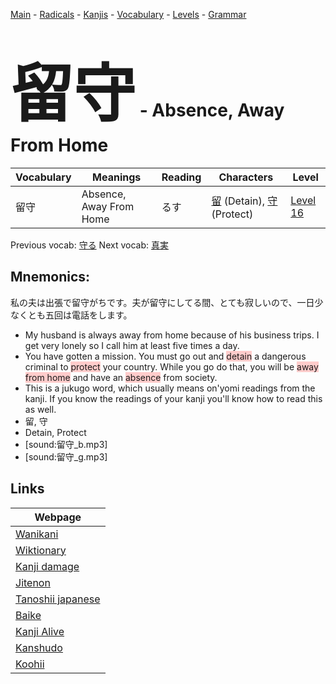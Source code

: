 <style> bigfont {font-size: 100px}</style>
[Main](../README.md) -
[Radicals](../radicals.md) -
[Kanjis](../kanjis.md) -
[Vocabulary](../vocabulary.md) -
[Levels](../levels.md) -
[Grammar](../grammar.md)
# <bigfont> 留守</bigfont> - Absence, Away From Home 

| Vocabulary | Meanings | Reading | Characters | Level |
| --- | --- | --- | --- | --- |
| 留守 | Absence, Away From Home | るす |  [留](../kanjis/留.md) (Detain), [守](../kanjis/守.md) (Protect) | [Level 16](../levels/wk_level16.md) |

Previous vocab: [守る](守る.md) Next vocab: [真実](真実.md) 

## Mnemonics:
私の夫は出張で留守がちです。夫が留守にしてる間、とても寂しいので、一日少なくとも五回は電話をします。
* My husband is always away from home because of his business trips. I get very lonely so I call him at least five times a day.
* You have gotten a mission. You must go out and <span style="background-color:#ffcccb"> detain</span> a dangerous criminal to <span style="background-color:#ffcccb"> protect</span> your country. While you go do that, you will be <span style="background-color:#ffcccb"> away from home</span> and have an <span style="background-color:#ffcccb"> absence</span> from society.
* This is a jukugo word, which usually means on'yomi readings from the kanji. If you know the readings of your kanji you'll know how to read this as well.
* 留, 守
* Detain, Protect
* [sound:留守_b.mp3]
* [sound:留守_g.mp3]


## Links 

| Webpage |
| --- |
| [Wanikani          ](https://www.wanikani.com/kanji/留守) |
| [Wiktionary        ](https://en.wiktionary.org/wiki/留守) |
| [Kanji damage      ](http://www.kanjidamage.com/kanji/search?utf8=✓&q=留守) |
| [Jitenon           ](https://jitenon.com/kanji/留守) |
| [Tanoshii japanese ](https://www.tanoshiijapanese.com/dictionary/kanji.cfm?k=留守) |
| [Baike             ](https://baike.baidu.com/item/留守) |
| [Kanji Alive       ](https://app.kanjialive.com/留守) |
| [Kanshudo          ](https://www.kanshudo.com/searchmn?q=留守) |
| [Koohii            ](https://kanji.koohii.com/study/kanji/留守) |
